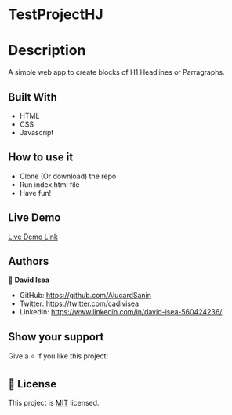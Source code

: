 # TestProjectHJ

# Description

A simple web app to create blocks of H1 Headlines or Parragraphs. 

## Built With

- HTML
- CSS
- Javascript

## How to use it

- Clone (Or download) the repo
- Run index.html file
- Have fun!

## Live Demo 

[Live Demo Link](https://alucardsanin.github.io/TestProjectHJ/)

## Authors

👤 **David Isea**

- GitHub: https://github.com/AlucardSanin
- Twitter: https://twitter.com/cadivisea
- LinkedIn: https://www.linkedin.com/in/david-isea-560424236/

## Show your support

Give a ⭐️ if you like this project!

## 📝 License

This project is [MIT](./MIT.md) licensed.
